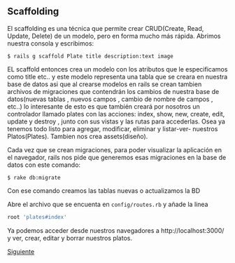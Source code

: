 ## Scaffolding

El scaffolding es una técnica que permite crear CRUD(Create, Read, Update, Delete) de un modelo, pero en forma mucho más rápida. Abrimos nuestra consola y escribimos:
```
$ rails g scaffold Plate title description:text image
```

EL scaffold entonces crea un modelo con los atributos que le especificamos como title etc.. y este modelo representa una tabla que se creara en nuestra base de datos
asi que al crearse modelos en rails se crean tambien archivos de migraciones que contendrán los cambios de nuestra base de datos(nuevas tablas , nuevos campos , cambio de nombre de campos , etc..)
lo interesante de esto es que también creará por nosotros un controlador llamado plates con las acciones: index, show, new, create, edit, update y destroy ,
junto con sus vistas y las rutas para accederlas. Osea ya tenemos todo listo para agregar, modificar, eliminar y listar-ver- nuestros Platos(Plates). Tambien nos crea assets(diseño).

Cada vez que se crean migraciones, para poder visualizar la aplicación en el navegador, rails nos pide que generemos esas migraciones en la base de datos con este comando:
```
$ rake db:migrate
```

Con ese comando creamos las tablas nuevas o actualizamos la BD

Abre el archivo que se encuenta en  ``` config/routes.rb ```  y añade la linea
```ruby
root 'plates#index'
```

Ya podemos acceder desde nuestros navegadores a http://localhost:3000/ y ver, crear, editar y borrar nuestros platos.

[Siguiente](../tutos/votes.md)
